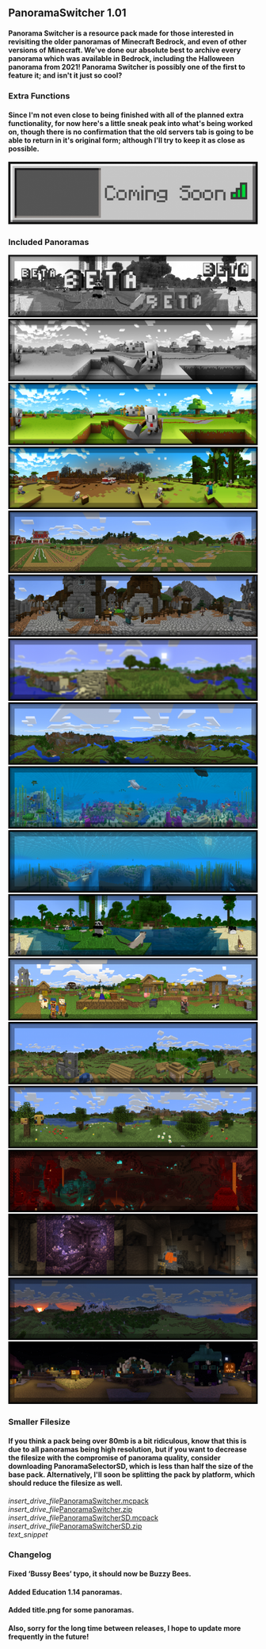 ## PanoramaSwitcher 1.01
#### Panorama Switcher is a resource pack made for those interested in revisiting the older panoramas of Minecraft Bedrock, and even of other versions of Minecraft. We've done our absolute best to archive every panorama which was available in Bedrock, including the Halloween panorama from 2021! Panorama Switcher is possibly one of the first to feature it; and isn't it just so cool?
### Extra Functions
#### Since I'm not even close to being finished with all of the planned extra functionality, for now here's a little sneak peak into what's being worked on, though there is no confirmation that the old servers tab is going to be able to return in it's original form; although I'll try to keep it as close as possible.
![Image](./upload/panorama-switcher_2.png)
### Included Panoramas
![Image](./upload/panorama-switcher_3.png)
![Image](./upload/panorama-switcher_4.png)
![Image](./upload/panorama-switcher_5.png)
![Image](./upload/panorama-switcher_6.png)
![Image](./upload/panorama-switcher_7.png)
![Image](./upload/panorama-switcher_8.png)
![Image](./upload/panorama-switcher_9.png)
![Image](./upload/panorama-switcher_10.png)
![Image](./upload/panorama-switcher_11.png)
![Image](./upload/panorama-switcher_12.png)
![Image](./upload/panorama-switcher_13.png)
![Image](./upload/panorama-switcher_14.png)
![Image](./upload/panorama-switcher_15.png)
![Image](./upload/panorama-switcher_16.png)
![Image](./upload/panorama-switcher_17.png)
![Image](./upload/panorama-switcher_18.png)
![Image](./upload/panorama-switcher_19.png)
![Image](./upload/panorama-switcher_20.png)
### Smaller Filesize
#### If you think a pack being over 80mb is a bit ridiculous, know that this is due to all panoramas being high resolution, but if you want to decrease the filesize with the compromise of panorama quality, consider downloading PanoramaSelectorSD, which is less than half the size of the base pack. Alternatively, I'll soon be splitting the pack by platform, which should reduce the filesize as well.
<div class="filedownload-container"><i class="material-icons">insert_drive_file</i><a href="./upload/PanoramaSwitcher.mcpack">PanoramaSwitcher.mcpack</a></div>
<div class="filedownload-container"><i class="material-icons">insert_drive_file</i><a href="./upload/PanoramaSwitcher.zip">PanoramaSwitcher.zip</a></div>
<div class="filedownload-container"><i class="material-icons">insert_drive_file</i><a href="./upload/PanoramaSwitcherSD.mcpack">PanoramaSwitcherSD.mcpack</a></div>
<div class="filedownload-container"><i class="material-icons">insert_drive_file</i><a href="./upload/PanoramaSwitcherSD.zip">PanoramaSwitcherSD.zip</a></div>
<div class="changelog-container"><i class="material-icons">text_snippet</i><h3 id="changelog">Changelog</h3><h4>Fixed ‘Bussy Bees’ typo, it should now be Buzzy Bees.
</h4><h4>Added Education 1.14 panoramas.</h4><h4>Added title.png for some panoramas.</h4><h4>Also, sorry for the long time between releases, I hope to update more frequently in the future!</h4></div>
